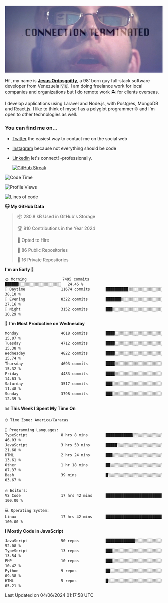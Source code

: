![hackers movie reference](./disconnected.jpg)

Hi!, my name is [**Jesus Ordosgoitty**](https://jodaz.dev), a 98' born guy full-stack software developer from Venezuela 🇻🇪. I am doing freelance work for local companies and organizations but I do remote work 🏝️ for clients overseas. 

I develop applications using Laravel and Node.js, with Postgres, MongoDB and React.js. I like to think of myself as a polyglot programmer 🌐 and I'm open to other technologies as well.

### You can find me on...

- [Twitter](https://twitter.com/jodaz_) the easiest way to contact me on the social web
- [Instagram](https://instagram.com/jodaz_) because not everything should be code
- [Linkedin](https://linkedin.com/in/jodaz) let's connect! -professionally.


    [![GitHub Streak](https://streak-stats.demolab.com?user=jodaz&theme=tokyonight)](https://git.io/streak-stats)

<!--START_SECTION:waka-->
![Code Time](http://img.shields.io/badge/Code%20Time-7%2C626%20hrs%2014%20mins-blue)

![Profile Views](http://img.shields.io/badge/Profile%20Views-0-blue)

![Lines of code](https://img.shields.io/badge/From%20Hello%20World%20I%27ve%20Written-83.3%20million%20lines%20of%20code-blue)

**🐱 My GitHub Data** 

> 📦 280.8 kB Used in GitHub's Storage 
 > 
> 🏆 810 Contributions in the Year 2024
 > 
> 💼 Opted to Hire
 > 
> 📜 86 Public Repositories 
 > 
> 🔑 16 Private Repositories 
 > 
**I'm an Early 🐤** 

```text
🌞 Morning                7495 commits        ██████░░░░░░░░░░░░░░░░░░░   24.46 % 
🌆 Daytime                11674 commits       ██████████░░░░░░░░░░░░░░░   38.10 % 
🌃 Evening                8322 commits        ███████░░░░░░░░░░░░░░░░░░   27.16 % 
🌙 Night                  3152 commits        ███░░░░░░░░░░░░░░░░░░░░░░   10.29 % 
```
📅 **I'm Most Productive on Wednesday** 

```text
Monday                   4618 commits        ████░░░░░░░░░░░░░░░░░░░░░   15.07 % 
Tuesday                  4712 commits        ████░░░░░░░░░░░░░░░░░░░░░   15.38 % 
Wednesday                4822 commits        ████░░░░░░░░░░░░░░░░░░░░░   15.74 % 
Thursday                 4693 commits        ████░░░░░░░░░░░░░░░░░░░░░   15.32 % 
Friday                   4483 commits        ████░░░░░░░░░░░░░░░░░░░░░   14.63 % 
Saturday                 3517 commits        ███░░░░░░░░░░░░░░░░░░░░░░   11.48 % 
Sunday                   3798 commits        ███░░░░░░░░░░░░░░░░░░░░░░   12.39 % 
```


📊 **This Week I Spent My Time On** 

```text
🕑︎ Time Zone: America/Caracas

💬 Programming Languages: 
TypeScript               8 hrs 8 mins        ████████████░░░░░░░░░░░░░   46.03 % 
JavaScript               3 hrs 50 mins       █████░░░░░░░░░░░░░░░░░░░░   21.68 % 
HTML                     2 hrs 24 mins       ███░░░░░░░░░░░░░░░░░░░░░░   13.61 % 
Other                    1 hr 18 mins        ██░░░░░░░░░░░░░░░░░░░░░░░   07.37 % 
Bash                     39 mins             █░░░░░░░░░░░░░░░░░░░░░░░░   03.67 % 

🔥 Editors: 
VS Code                  17 hrs 42 mins      █████████████████████████   100.00 % 

💻 Operating System: 
Linux                    17 hrs 42 mins      █████████████████████████   100.00 % 
```

**I Mostly Code in JavaScript** 

```text
JavaScript               50 repos            █████████████░░░░░░░░░░░░   52.08 % 
TypeScript               13 repos            ███░░░░░░░░░░░░░░░░░░░░░░   13.54 % 
PHP                      10 repos            ███░░░░░░░░░░░░░░░░░░░░░░   10.42 % 
Python                   9 repos             ██░░░░░░░░░░░░░░░░░░░░░░░   09.38 % 
HTML                     5 repos             █░░░░░░░░░░░░░░░░░░░░░░░░   05.21 % 
```




 Last Updated on 04/06/2024 01:17:58 UTC
<!--END_SECTION:waka-->
